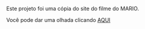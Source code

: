 Este projeto foi uma cópia do site do filme do MARIO.

Você pode dar uma olhada clicando <a href="">AQUI</a>

